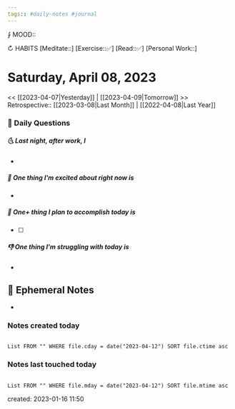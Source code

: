 ```yaml
---
tags:: #daily-notes #journal
---
```


⨑ MOOD::

↻ HABITS
[Meditate::]
[Exercise::✅]
[Read::✅]
[Personal Work::]

# Saturday, April 08, 2023

\<\< [[2023-04-07|Yesterday]] | [[2023-04-09|Tomorrow]] >>
Retrospective:: [[2023-03-08|Last Month]] | [[2022-04-08|Last Year]]

### 📅 Daily Questions

##### 🌜 Last night, after work, I

-

##### 🙌 One thing I'm excited about right now is

-

##### 🚀 One+ thing I plan to accomplish today is

- [ ]

##### 👎 One thing I'm struggling with today is

-

## 📝 Ephemeral Notes

-

### Notes created today

```dataview

List FROM "" WHERE file.cday = date("2023-04-12") SORT file.ctime asc

```

### Notes last touched today

```dataview

List FROM "" WHERE file.mday = date("2023-04-12") SORT file.mtime asc

```

created: 2023-01-16 11:50
